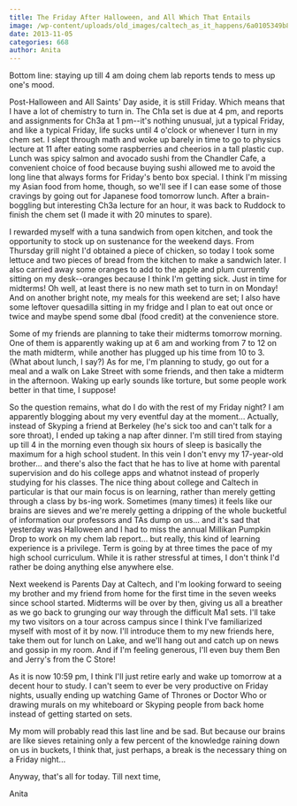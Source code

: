 ```yaml
---
title: The Friday After Halloween, and All Which That Entails
image: /wp-content/uploads/old_images/caltech_as_it_happens/6a0105349b8251970b019b0090e86a970b.jpg
date: 2013-11-05
categories: 668
author: Anita
---
```



Bottom line: staying up till 4 am doing chem lab reports tends to mess up one's mood.

Post-Halloween and All Saints' Day aside, it is still Friday. Which means that I have a lot of chemistry to turn in. The Ch1a set is due at 4 pm, and reports and assignments for Ch3a at 1 pm--it's nothing unusual, jut a typical Friday, and like a typical Friday, life sucks until 4 o'clock or whenever I turn in my chem set. I slept through math and woke up barely in time to go to physics lecture at 11 after eating some raspberries and cheerios in a tall plastic cup. Lunch was spicy salmon and avocado sushi from the Chandler Cafe, a convenient choice of food because buying sushi allowed me to avoid the long line that always forms for Friday's bento box special. I think I'm missing my Asian food from home, though, so we'll see if I can ease some of those cravings by going out for Japanese food tomorrow lunch. After a brain-boggling but interesting Ch3a lecture for an hour, it was back to Ruddock to finish the chem set (I made it with 20 minutes to spare).

I rewarded myself with a tuna sandwich from open kitchen, and took the opportunity to stock up on sustenance for the weekend days. From Thursday grill night I'd obtained a piece of chicken, so today I took some lettuce and two pieces of bread from the kitchen to make a sandwich later. I also carried away some oranges to add to the apple and plum currently sitting on my desk--oranges because I think I'm getting sick. Just in time for midterms! Oh well, at least there is no new math set to turn in on Monday! And on another bright note, my meals for this weekend are set; I also have some leftover quesadilla sitting in my fridge and I plan to eat out once or twice and maybe spend some dbal (food credit) at the convenience store.

Some of my friends are planning to take their midterms tomorrow morning. One of them is apparently waking up at 6 am and working from 7 to 12 on the math midterm, while another has plugged up his time from 10 to 3. (What about lunch, I say?) As for me, I'm planning to study, go out for a meal and a walk on Lake Street with some friends, and then take a midterm in the afternoon. Waking up early sounds like torture, but some people work better in that time, I suppose!

So the question remains, what do I do with the rest of my Friday night? I am apparently blogging about my very eventful day at the moment... Actually, instead of Skyping a friend at Berkeley (he's sick too and can't talk for a sore throat), I ended up taking a nap after dinner. I'm still tired from staying up till 4 in the morning even though six hours of sleep is basically the maximum for a high school student. In this vein I don't envy my 17-year-old brother... and there's also the fact that he has to live at home with parental supervision and do his college apps and whatnot instead of properly studying for his classes. The nice thing about college and Caltech in particular is that our main focus is on learning, rather than merely getting through a class by bs-ing work. Sometimes (many times) it feels like our brains are sieves and we're merely getting a dripping of the whole bucketful of information our professors and TAs dump on us... and it's sad that yesterday was Halloween and I had to miss the annual Millikan Pumpkin Drop to work on my chem lab report... but really, this kind of learning experience is a privilege. Term is going by at three times the pace of my high school curriculum. While it is rather stressful at times, I don't think I'd rather be doing anything else anywhere else.

Next weekend is Parents Day at Caltech, and I'm looking forward to seeing my brother and my friend from home for the first time in the seven weeks since school started. Midterms will be over by then, giving us all a breather as we go back to grunging our way through the difficult Ma1 sets. I'll take my two visitors on a tour across campus since I think I've familiarized myself with most of it by now. I'll introduce them to my new friends here, take them out for lunch on Lake, and we'll hang out and catch up on news and gossip in my room. And if I'm feeling generous, I'll even buy them Ben and Jerry's from the C Store!

As it is now 10:59 pm, I think I'll just retire early and wake up tomorrow at a decent hour to study. I can't seem to ever be very productive on Friday nights, usually ending up watching Game of Thrones or Doctor Who or drawing murals on my whiteboard or Skyping people from back home instead of getting started on sets.

My mom will probably read this last line and be sad. But because our brains are like sieves retaining only a few percent of the knowledge raining down on us in buckets, I think that, just perhaps, a break is the necessary thing on a Friday night...

Anyway, that's all for today. Till next time,

Anita 

